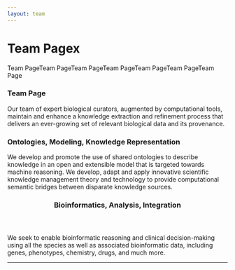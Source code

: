 ```yaml
---
layout: team
---
```


# Team Pagex

Team PageTeam PageTeam PageTeam PageTeam PageTeam PageTeam Page

### Team Page

Our team of expert biological curators, augmented by computational tools, maintain and enhance a knowledge extraction and refinement process that delivers an ever-growing set of relevant biological data and its provenance.

### Ontologies, Modeling, Knowledge Representation

We develop and promote the use of shared ontologies to describe knowledge in an open and extensible model that is targeted towards machine reasoning. We develop, adapt and apply innovative scientific knowledge management theory and technology to provide computational semantic bridges between disparate knowledge sources.

<article>
<header>
  <h3>Bioinformatics, Analysis, Integration</h3>
</header>
<p>
  We seek to enable bioinformatic reasoning and clinical decision-making using all the species as well as associated bioinformatic data, including genes, phenotypes, chemistry, drugs, and much more.
</p>
<footer>
  <hr>
  <!-- <a href="#" class="button special">More</a> -->
</footer>
</article>

